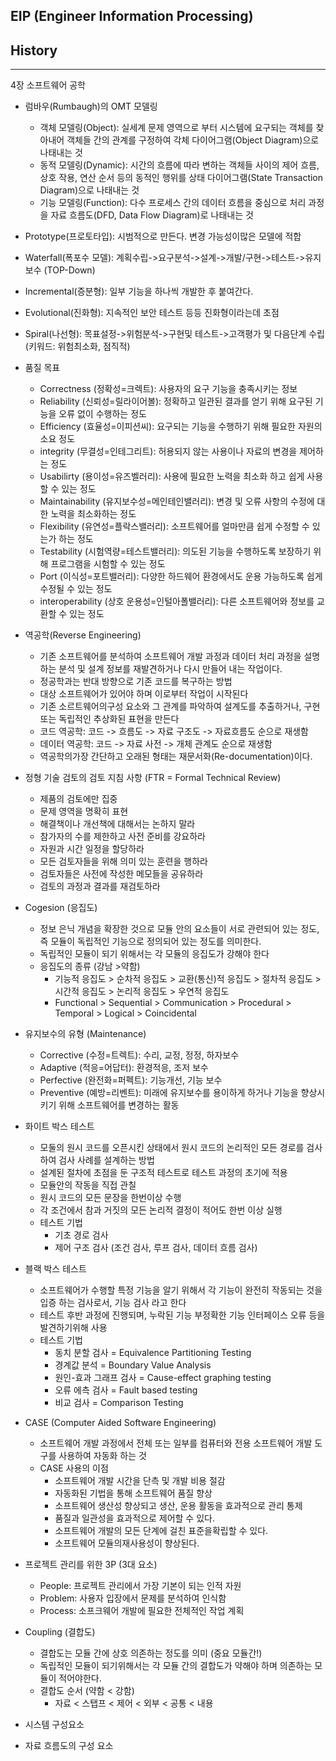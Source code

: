 ## EIP (Engineer Information Processing)

## History

---

4장 소프트웨어 공학

- 럼바우(Rumbaugh)의 OMT 모델링
    - 객체 모델링(Object): 실세계 문제 영역으로 부터 시스템에 요구되는 객체를 찾아내어 객체들 간의 관계를 구정하여 각체 다이어그램(Object Diagram)으로 나태내는 것
    - 동적 모델링(Dynamic): 시간의 흐름에 따라 변하는 객체들 사이의 제어 흐름, 상호 작용, 연산 순서 등의 동적인 행위를 상태 다이어그램(State Transaction Diagram)으로 나태내는 것
    - 기능 모델링(Function): 다수 프로세스 간의 데이터 흐름을 중심으로 처리 과정을 자료 흐름도(DFD, Data Flow Diagram)로 나태내는 것

- Prototype(프로토타입): 시범적으로 만든다. 변경 가능성이많은 모델에 적합
- Waterfall(폭포수 모델): 계획수립->요구분석->설계->개발/구현->테스트->유지보수 (TOP-Down)
- Incremental(증분형): 일부 기능을 하나씩 개발한 후 붙여간다.
- Evolutional(진화형): 지속적인 보안 테스트 등등 진화형이라는데 초점
- Spiral(나선형): 목표설정->위험분석->구현및 테스트->고객평가 및 다음단계 수립 (키워드: 위험최소화, 점직적)

- 품질 목표
    - Correctness (정확성=크렉트): 사용자의 요구 기능을 충족시키는 정보
    - Reliability (신뢰성=릴라이어볼): 정확하고 일관된 결과를 얻기 위해 요구된 기능을 오류 없이 수행하는 정도
    - Efficiency (효율성=이피션씨): 요구되는 기능을 수행하기 위해 필요한 자원의 소요 정도
    - integrity (무결성=인테그리트): 허용되지 않는 사용이나 자료의 변경을 제어하는 정도
    - Usabilirty (용이성=유즈벨러리): 사용에 필요한 노력을 최소화 하고 쉽게 사용할 수 있는 정도
    - Maintainability (유지보수성=메인테인밸러리): 변경 및 오류 사항의 수정에 대한 노력을 최소화하는 정도
    - Flexibility (유연성=플락스밸러리): 소프트웨어를 얼마만큼 쉽게 수정할 수 있는가 하는 정도
    - Testability (시험역량=테스트밸러리): 의도된 기능을 수행하도록 보장하기 위해 프로그램을 시험할 수 있는 정도
    - Port (이식성=포트밸러리): 다양한 하드웨어 환경에서도 운용 가능하도록 쉽게 수정될 수 있는 정도
    - interoperability (상호 운용성=인털아폴밸러리): 다른 소프트웨어와 정보를 교환할 수 있는 정도

- 역공학(Reverse Engineering)
    - 기존 소프트웨어를 분석하여 소프트웨어 개발 과정과 데이터 처리 과정을 설명하는 분석 및 설계 정보를 재발견하거나 다시 만들어 내는 작업이다.
    - 정공학과는 반대 방향으로 기존 코드를 복구하는 방법
    - 대상 소프트웨어가 있어야 하며 이로부터 작업이 시작된다
    - 기존 소르트웨어의구성 요소와 그 관계를 파악하여 설계도를 추출하거나, 구현또는 독립적인 추상화된 표현을 만든다
    - 코드 역공학: 코드 -> 흐름도 -> 자료 구조도 -> 자료흐름도 순으로 재생함
    - 데이터 역공학: 코드 -> 자료 사전 -> 개체 관계도 순으로 재생함
    - 역공학의가장 간단하고 오래된 형태는 재문서화(Re-documentation)이다.

- 정형 기술 검토의 검토 지침 사항 (FTR = Formal Technical Review)
    - 제품의 검토에만 집중
    - 문제 영역을 명확히 표현
    - 해결책이나 개선책에 대해서는 논하지 말라
    - 참가자의 수를 제한하고 사전 준비를 강요하라
    - 자원과 시간 일정을 할당하라
    - 모든 검토자들을 위해 의미 있는 훈련을 행하라
    - 검토자들은 사전에 작성한 메모들을 공유하라
    - 검토의 과정과 결과를 재검토하라

- Cogesion (응집도)
    - 정보 은닉 개념을 확장한 것으로 모듈 안의 요소들이 서로 관련되어 있는 정도, 즉 모듈이 독립적인 기능으로 정의되어 있는 정도를 의미한다.
    - 독립적인 모듈이 되기 위해서는 각 모듈의 응집도가 강해야 한다
    - 응집도의 종류 (강남 >약함)
        - 기능적 응집도 > 순차적 응집도 > 교환(통신)적 응집도 > 절차적 응집도 > 시간적 응집도 > 논리적 응집도 > 우연적 응집도
        - Functional > Sequential > Communication > Procedural > Temporal > Logical > Coincidental

- 유지보수의 유형 (Maintenance)
    - Corrective (수정=트렉트): 수리, 교정, 정정, 하자보수
    - Adaptive (적응=어답터): 환경적응, 조저 보수
    - Perfective (완전화=퍼펙트): 기능개선, 기능 보수
    - Preventive (예방=리벤트): 미래에 유지보수를 용이하게 하거나 기능을 향상시키기 위해 소프트웨어를 변경하는 활동

- 화이트 박스 테스트
    - 모둘의 원시 코드를 오픈시킨 상태에서 원시 코드의 논리적인 모든 경로를 검사하여 검사 사례를 설계하는 방법
    - 설계된 절차에 초점을 둔 구조적 테스트로 테스트 과정의 초기에 적용
    - 모듈안의 작동을 직접 관칠
    - 원시 코드의 모든 문장을 한번이상 수행
    - 각 조건에서 참과 거짓의 모든 논리적 결정이 적어도 한번 이상 실행
    - 테스트 기법
        - 기초 경로 검사
        - 제어 구조 검사 (조건 검사, 루프 검사, 데이터 흐름 검사)

- 블랙 박스 테스트
    - 소프트웨어가 수행할 특정 기능을 알기 위해서 각 기능이 완전히 작동되는 것을 입증 하는 검사로서, 기능 검사 라고 한다
    - 테스트 후반 과정에 진행되며, 누락된 기능 부정확한 기능 인터페이스 오류 등을 발견하기위해 사용
    - 테스트 기법
        - 동치 분할 검사 = Equivalence Partitioning Testing
        - 경계값 분석 = Boundary Value Analysis
        - 원인-효과 그래프 검사 = Cause-effect graphing testing
        - 오류 에측 검사 = Fault based testing
        - 비교 검사 = Comparison Testing

- CASE (Computer Aided Software Engineering)
    - 소프트웨어 개발 과정에서 전체 또는 일부를 컴퓨터와 전용 소프트웨어 개발 도구를 사용하여 자동화 하는 것
    - CASE 사용의 이점
        - 소프트웨어 개발 시간을 단측 및 개발 비용 절감
        - 자동화된 기법을 통해 소프트웨어 품질 향상
        - 소프트웨어 생산성 향상되고 생산, 운용 활동을 효과적으로 관리 통제
        - 품질과 일관성을 효과적으로 제어할 수 있다.
        - 소프트웨어 개발의 모든 단계에 걸친 표준을확립할 수 있다.
        - 소프트웨어 모듈의재사용성이 향상된다.

- 프로젝트 관리를 위한 3P (3대 요소)
    - People: 프로젝트 관리에서 가장 기본이 되는 인적 자원
    - Problem: 사용자 입장에서 문제를 분석하여 인식함
    - Process: 소프크웨어 개발에 필요한 전체적인 작업 계획

- Coupling (결합도)
    - 결합도는 모듈 간에 상호 의존하는 정도를 의미 (중요 모듈간!)
    - 독립적인 모듈이 되기위해서는 각 모듈 간의 결합도가 약해야 하며 의존하는 모듈이 적어야한다.
    - 결합도 순서 (약함 < 강함)
        - 자료 < 스탭프 < 제어 < 외부 < 공통 < 내용

- 시스템 구성요소

- 자료 흐름도의 구성 요소

